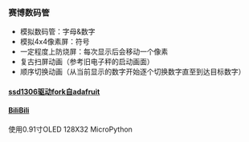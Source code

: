 ### 赛博数码管
+ 模拟数码管：字母&数字
+ 模拟4x4像素屏：符号
+ 一定程度上防烧屏：每次显示后会移动一个像素
+ 复古扫屏动画（参考旧电子秤的启动画面）
+ 顺序切换动画（从当前显示的数字开始逐个切换数字直至到达目标数字）
#### <a href='https://github.com/adafruit/micropython-adafruit-ssd1306'>ssd1306驱动fork自adafruit</a>
#### <a href='https://www.bilibili.com/video/BV1QA411r744/'>BiliBili</a>
<img href='https://github.com/rtyfghvbnlndl/OLED_Segment_Displays_MicroPython/数码管.jpg'></img>   
使用0.91寸OLED 128X32 MicroPython
